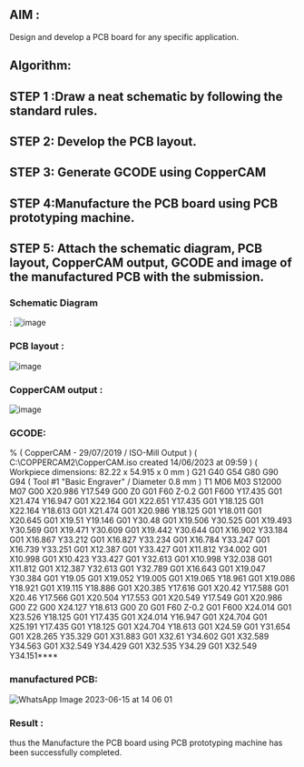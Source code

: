 ## AIM :
Design and develop a PCB board for any specific application.
## Algorithm:
## STEP 1 :Draw a neat schematic by following the standard rules.

## STEP 2: Develop the PCB layout.

## STEP 3: Generate GCODE using CopperCAM

## STEP 4:Manufacture the PCB board using PCB prototyping machine.

## STEP 5: Attach the schematic diagram, PCB layout, CopperCAM output, GCODE and image of the manufactured PCB with the submission.

### Schematic Diagram
:
![image](https://github.com/srinivas-aids/PCB-MiniProject/assets/93427183/c0d94527-d310-4f6a-a7a6-73a2c7c5771f)

###  PCB layout :
![image](https://github.com/srinivas-aids/PCB-MiniProject/assets/93427183/4585f33f-0b88-4464-9ed6-e89a862e53b2)

### CopperCAM output :
![image](https://github.com/srinivas-aids/PCB-MiniProject/assets/93427183/789ff86b-e023-4364-b2e8-2adf7108a5c5)

### GCODE:
%
( CopperCAM - 29/07/2019 / ISO-Mill Output )
( C:\COPPERCAM2\CopperCAM.iso created 14/06/2023 at 09:59 )
( Workpiece dimensions: 82.22 x 54.915 x 0 mm )
G21 G40 G54
G80 G90 G94
( Tool #1 "Basic Engraver" / Diameter 0.8 mm )
T1 M06
M03 S12000
M07
G00 X20.986 Y17.549
G00 Z0
G01 F60 Z-0.2
G01 F600 Y17.435
G01 X21.474 Y16.947
G01 X22.164
G01 X22.651 Y17.435
G01 Y18.125
G01 X22.164 Y18.613
G01 X21.474
G01 X20.986 Y18.125
G01 Y18.011
G01 X20.645
G01 X19.51 Y19.146
G01 Y30.48
G01 X19.506 Y30.525
G01 X19.493 Y30.569
G01 X19.471 Y30.609
G01 X19.442 Y30.644
G01 X16.902 Y33.184
G01 X16.867 Y33.212
G01 X16.827 Y33.234
G01 X16.784 Y33.247
G01 X16.739 Y33.251
G01 X12.387
G01 Y33.427
G01 X11.812 Y34.002
G01 X10.998
G01 X10.423 Y33.427
G01 Y32.613
G01 X10.998 Y32.038
G01 X11.812
G01 X12.387 Y32.613
G01 Y32.789
G01 X16.643
G01 X19.047 Y30.384
G01 Y19.05
G01 X19.052 Y19.005
G01 X19.065 Y18.961
G01 X19.086 Y18.921
G01 X19.115 Y18.886
G01 X20.385 Y17.616
G01 X20.42 Y17.588
G01 X20.46 Y17.566
G01 X20.504 Y17.553
G01 X20.549 Y17.549
G01 X20.986
G00 Z2
G00 X24.127 Y18.613
G00 Z0
G01 F60 Z-0.2
G01 F600 X24.014
G01 X23.526 Y18.125
G01 Y17.435
G01 X24.014 Y16.947
G01 X24.704
G01 X25.191 Y17.435
G01 Y18.125
G01 X24.704 Y18.613
G01 X24.59
G01 Y31.654
G01 X28.265 Y35.329
G01 X31.883
G01 X32.61 Y34.602
G01 X32.589 Y34.563
G01 X32.549 Y34.429
G01 X32.535 Y34.29
G01 X32.549 Y34.151****

### manufactured PCB:
![WhatsApp Image 2023-06-15 at 14 06 01](https://github.com/srinivas-aids/PCB-MiniProject/assets/93427183/6dc14741-89cf-4c79-a682-fbb2575e0cd3)



### Result :
thus the Manufacture the PCB board using PCB prototyping machine has been successfully completed.
